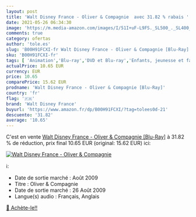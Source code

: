 ```yaml
---
layout: post
title: 'Walt Disney France - Oliver & Compagnie  avec 31.82 % rabais '
date: 2021-05-26 06:34:30
image: 'https://m.media-amazon.com/images/I/51I+uF-L9FS._SL500_._SL400_.jpg'
comments: true
category: ofertas
author: 'tole.es'
slug: 'B00H91FCXI-fr Walt Disney France - Oliver & Compagnie [Blu-Ray]'
sku: 'B00H91FCXI-fr'
tags: [ 'Animation','Blu-ray','DVD et Blu-ray','Enfants, jeunesse et famille','Featured Categories','Films','walt disney france', ]
actualPrice: 10.65 EUR
currency: EUR
price: 10.65
comparePrice: 15.62 EUR
prodname: 'Walt Disney France - Oliver & Compagnie [Blu-Ray]'
country: 'fr'
flag: '🇫🇷'
brand: 'Walt Disney France'
buyurl: 'https://www.amazon.fr/dp/B00H91FCXI/?tag=tolees0d-21'
descuento: '31.82'
average: '10.65'
---
```


C'est en vente [Walt Disney France - Oliver & Compagnie [Blu-Ray]](https://www.amazon.fr/dp/B00H91FCXI/?tag=tolees0d-21)  à  31.82 % de réduction, prix final  10.65 EUR (original: 15.62 EUR) ici:

[![Walt Disney France - Oliver & Compagnie ](https://m.media-amazon.com/images/I/51I+uF-L9FS._SL500_._SL400_.jpg)](https://www.amazon.fr/dp/B00H91FCXI/?tag=tolees0d-21)

ℹ️:

- Date de sortie marché : Août 2009
- Titre : Oliver & Compagnie
- Date de sortie marché : 26 Août 2009
- Langue(s) audio : Français, Anglais

[🛒 Achète-le!!](https://www.amazon.fr/dp/B00H91FCXI/?tag=tolees0d-21)
